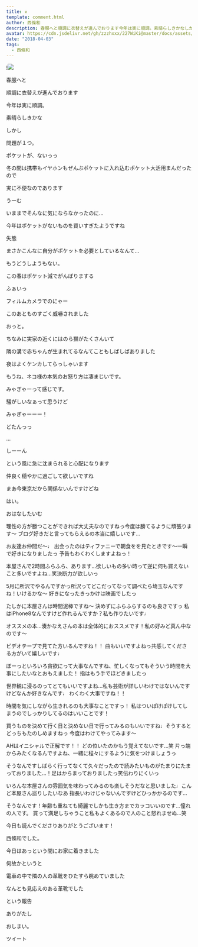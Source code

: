 ```yaml
---
title: ฅ
template: comment.html
author: 西條和
description: 春服へと順調に衣替えが進んでおります今年は実に順調。素晴らしきかなしかし問題が１つ。...
avatar: https://cdn.jsdelivr.net/gh/zzzhxxx/227WiKi@master/docs/assets/photo/avatar/nagomi.jpg
date: "2018-04-03"
tags:
  - 西條和
---
```


!![](https://cdn.jsdelivr.net/gh/227WiKi/227WiKi-image@master/blog-image/nagomi-2018-04-03_1.jpg)












春服へと







順調に衣替えが進んでおります









今年は実に順調。







素晴らしきかな









しかし









問題が１つ。








ポケットが、ないっっ









冬の間は携帯もイヤホンもぜんぶポケットに入れ込むポケット大活用まんだったので







実に不便なのであります










うーむ








いままでそんなに気にならなかったのに…










今年はポケットがないものを買いすぎたようですね








失態









まさかこんなに自分がポケットを必要としているなんて…









もうどうしようもない。






この春はポケット減でがんばりまする









ふぁいっ











フィルムカメラでのにゃー










このあとものすごく威嚇されました







おっと。









ちなみに実家の近くにはのら猫がたくさんいて







隣の溝で赤ちゃんが生まれてるなんてこともしばしばありました










夜はよくケンカしてらっしゃいます









もうね、ネコ様の本気のお怒り方は凄まじいです。









みゃぎゃーって感じです。







騒がしいなぁって思うけど









みゃぎゃーーー！









どたんっっ










…






しーーん










という風に急に沈まられると心配になります










仲良く穏やかに過ごして欲しいですね










まあ今東京だから関係ないんですけどね







はい。












おはなしたいむ





理性の方が勝つことができれば大丈夫なのですねっ今度は勝てるように頑張ります〜
ブログ好きだと言ってもらえるの本当に嬉しいです…




お友達お仲間だ〜♩
出会ったのはティファニーで朝食をを見たときです〜一瞬で好きになりましたっ
予告もわくわくしますよねっ！






本屋さんで2時間ふらふら、あります…欲しいもの多い時って逆に何も買えないこと多いですよね…笑決断力が欲しいっ






5月に所沢でやるんですかっ所沢ってどこだってなって調べたら埼玉なんですね！いけるかな〜
好きになったきっかけは映画でしたっ






たしかに本屋さんは時間泥棒ですね〜
決めずにふらふらするのも良きですっ
私はiPhone8なんですけど作れるんですか？私も作りたいです♩





オススメの本…湊かなえさんの本は全体的におススメです！私の好みど真ん中なのです〜






ビデオテープで見てた方いるんですね！！
曲もいいですよねっ共感してくださる方がいて嬉しいです♩





ぼーっといろいろ貪欲にって大事なんですね、忙しくなってもそういう時間を大事にしたいなとおもえました！
指はもう手でほどきましたっ




世界観に浸るのってとてもいいですよね…私も芸術が詳しいわけではないんですけどなんか好きなんです♩
わくわく大事ですね！！







時間を気にしながら生きれるのも大事なことですっ！
私はついぽけぽけしてしまうのでしっかりしてるのはいいことです！






買うものを決めて行く日と決めない日で行ってみるのもいいですね♩そうするとどっちもたのしめますねっ
今度はわけてやってみます〜




AHはイニシャルで正解です！！
どの位いたのかもう覚えてないです…笑
片っ端からみたくなるんですよね、一緒に程々にするように気をつけましょうっ






そうなんですしばらく行ってなくて久々だったので読みたいものがたまりにたまっておりました…！足はからまっておりましたっ笑伝わりにくいっ






いろんな本屋さんの雰囲気を味わってみるのも楽しそうだなと思いました♩こんど本屋さん巡りしたいなあ
指長いわけじゃないんですけどひっかかるのです…







そうなんです！年齢も重ねても綺麗でしかも生き方までカッコいいのです…憧れの人です。
買って満足しちゃうこと私もよくあるので人のこと怒れませぬ…笑











今日も読んでくださりありがとうございます！








西條和でした。







今日はあっという間にお家に着きました









何故かというと


電車の中で隣の人の革靴をひたすら眺めていました





なんとも見応えのある革靴でした






という報告





ありがたし






おしまい。


ツイート



